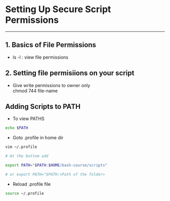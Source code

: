 # Setting Up Secure Script Permissions
----
## 1. Basics of File Permissions
- ls -l : view file permissions

## 2. Setting file permisiions on your script
- Give write permissions to owner only \
  chmod 744 file-name

 ## Adding Scripts to PATH
- To view PATHS
```bash
echo $PATH
```
- Goto .profile in home dir
```bash
vim ~/.profile

# At the bottom add

export PATH="$PATH:$HOME/bash-course/scripts"

# or export PATH="$PATH:<Path of the folder>
```

- Reload .profile file
```bash
source ~/.profile
```